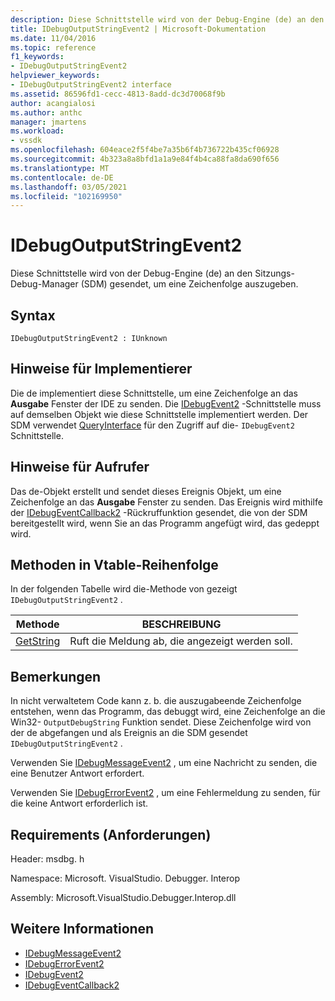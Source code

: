 ```yaml
---
description: Diese Schnittstelle wird von der Debug-Engine (de) an den Sitzungs-Debug-Manager (SDM) gesendet, um eine Zeichenfolge auszugeben.
title: IDebugOutputStringEvent2 | Microsoft-Dokumentation
ms.date: 11/04/2016
ms.topic: reference
f1_keywords:
- IDebugOutputStringEvent2
helpviewer_keywords:
- IDebugOutputStringEvent2 interface
ms.assetid: 86596fd1-cecc-4813-8add-dc3d70068f9b
author: acangialosi
ms.author: anthc
manager: jmartens
ms.workload:
- vssdk
ms.openlocfilehash: 604eace2f5f4be7a35b6f4b736722b435cf06928
ms.sourcegitcommit: 4b323a8a8bfd1a1a9e84f4b4ca88fa8da690f656
ms.translationtype: MT
ms.contentlocale: de-DE
ms.lasthandoff: 03/05/2021
ms.locfileid: "102169950"
---
```

# <a name="idebugoutputstringevent2"></a>IDebugOutputStringEvent2
Diese Schnittstelle wird von der Debug-Engine (de) an den Sitzungs-Debug-Manager (SDM) gesendet, um eine Zeichenfolge auszugeben.

## <a name="syntax"></a>Syntax

```
IDebugOutputStringEvent2 : IUnknown
```

## <a name="notes-for-implementers"></a>Hinweise für Implementierer
 Die de implementiert diese Schnittstelle, um eine Zeichenfolge an das **Ausgabe** Fenster der IDE zu senden. Die [IDebugEvent2](../../../extensibility/debugger/reference/idebugevent2.md) -Schnittstelle muss auf demselben Objekt wie diese Schnittstelle implementiert werden. Der SDM verwendet [QueryInterface](/cpp/atl/queryinterface) für den Zugriff auf die- `IDebugEvent2` Schnittstelle.

## <a name="notes-for-callers"></a>Hinweise für Aufrufer
 Das de-Objekt erstellt und sendet dieses Ereignis Objekt, um eine Zeichenfolge an das **Ausgabe** Fenster zu senden. Das Ereignis wird mithilfe der [IDebugEventCallback2](../../../extensibility/debugger/reference/idebugeventcallback2.md) -Rückruffunktion gesendet, die von der SDM bereitgestellt wird, wenn Sie an das Programm angefügt wird, das gedeppt wird.

## <a name="methods-in-vtable-order"></a>Methoden in Vtable-Reihenfolge
 In der folgenden Tabelle wird die-Methode von gezeigt `IDebugOutputStringEvent2` .

|Methode|BESCHREIBUNG|
|------------|-----------------|
|[GetString](../../../extensibility/debugger/reference/idebugoutputstringevent2-getstring.md)|Ruft die Meldung ab, die angezeigt werden soll.|

## <a name="remarks"></a>Bemerkungen
 In nicht verwaltetem Code kann z. b. die auszugabeende Zeichenfolge entstehen, wenn das Programm, das debuggt wird, eine Zeichenfolge an die Win32- `OutputDebugString` Funktion sendet. Diese Zeichenfolge wird von der de abgefangen und als Ereignis an die SDM gesendet `IDebugOutputStringEvent2` .

 Verwenden Sie [IDebugMessageEvent2](../../../extensibility/debugger/reference/idebugmessageevent2.md) , um eine Nachricht zu senden, die eine Benutzer Antwort erfordert.

 Verwenden Sie [IDebugErrorEvent2](../../../extensibility/debugger/reference/idebugerrorevent2.md) , um eine Fehlermeldung zu senden, für die keine Antwort erforderlich ist.

## <a name="requirements"></a>Requirements (Anforderungen)
 Header: msdbg. h

 Namespace: Microsoft. VisualStudio. Debugger. Interop

 Assembly: Microsoft.VisualStudio.Debugger.Interop.dll

## <a name="see-also"></a>Weitere Informationen
- [IDebugMessageEvent2](../../../extensibility/debugger/reference/idebugmessageevent2.md)
- [IDebugErrorEvent2](../../../extensibility/debugger/reference/idebugerrorevent2.md)
- [IDebugEvent2](../../../extensibility/debugger/reference/idebugevent2.md)
- [IDebugEventCallback2](../../../extensibility/debugger/reference/idebugeventcallback2.md)

